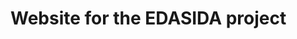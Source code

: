 <!--
SPDX-FileCopyrightText: 2024 University of Manchester

SPDX-License-Identifier: apache-2.0
-->

# Website for the EDASIDA project
